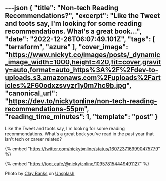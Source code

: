 ---json
{
  "title": "Non-tech Reading Recommendations?",
  "excerpt": "Like the Tweet and toots say, I'm looking for some reading recommendations. What's a great book...",
  "date": "2022-12-26T06:07:49.101Z",
  "tags": [
    "terraform",
    "azure"
  ],
  "cover_image": "https://www.nickyt.co/images/posts/_dynamic_image_width=1000,height=420,fit=cover,gravity=auto,format=auto_https%3A%2F%2Fdev-to-uploads.s3.amazonaws.com%2Fuploads%2Farticles%2F60odxzsvyzr1y0m7hc9b.jpg",
  "canonical_url": "https://dev.to/nickytonline/non-tech-reading-recommendations-55pm",
  "reading_time_minutes": 1,
  "template": "post"
}
---

Like the Tweet and toots say, I'm looking for some reading recommendations. What's a great book you've read in the past year that isn't tech or career related?

{% embed "https://twitter.com/nickytonline/status/1607237169990475779" %}

{% embed "https://toot.cafe/@nickytonline/109578154449491127" %}

Photo by <a href="https://unsplash.com/@claybanks?utm_source=unsplash&utm_medium=referral&utm_content=creditCopyText">Clay Banks</a> on <a href="https://unsplash.com/photos/w_qTfiPbjbg?utm_source=unsplash&utm_medium=referral&utm_content=creditCopyText">Unsplash</a>
